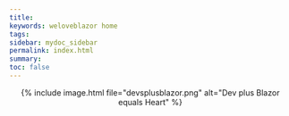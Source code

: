 ```yaml
---
title: 
keywords: weloveblazor home
tags: 
sidebar: mydoc_sidebar
permalink: index.html
summary: 
toc: false
---
```


<div style="text-align: center">
{% include image.html file="devsplusblazor.png" alt="Dev plus Blazor equals Heart" %}
</div>

